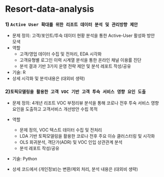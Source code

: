 # Resort-data-analysis

### 1) `Active User 확대를 위한 리조트 데이터 분석 및 관리방향 제안`
- 문제 정의: 고객/포인트/투숙 데이터 현황 분석을 통한 Active-User 활성화 방안 모색
- 역할
  * 고객/영업 데이터 수집 및 전처리, EDA 시각화
  * 고객유형별 로그인 이력 시계열 분석을 통한 온라인 채널 이용률 진단
  * 분석 결과 기반 3가지 운영 전략 제안 및 분석 레포트 작성/공유
- 기술: R
- 상세 시각화 및 분석내용은 (대외비 생략)

### 2)`토픽모델링을 활용한 고객 VOC 기반 고객 투숙 서비스 영향 요인 도출`
- 문제 정의: 4개년 리조트 VOC 부정리뷰 분석을 통해 코로나 전후 투숙 서비스 영향 요인을 도출하고 고객서비스 개선방안 수립 목적
- 역할
  * 문제 정의, VOC 텍스트 데이터 수집 및 전처리
  * LDA 기반 토픽모델링을 활용한 코로나 전후 주요 이슈 클러스터링 및 시각화
  * OLS 회귀분석, 객단가(ADR) 및 VOC 인입 상관관계 분석
  * 분석 레포트 작성/공유
    
- 기술: Python
- 상세 코드에서 (개인정보)는 변환/제외 처리, 분석 내용은 (대외비 생략)
